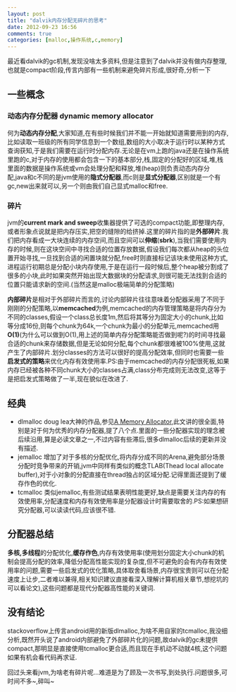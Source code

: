 ```yaml
---
layout: post
title: "dalvik内存分配无碎片的思考"
date: 2012-09-23 16:56
comments: true
categories: [malloc,操作系统,c,memory] 
---
```


最近看dalvik的gc机制,发现没啥太多资料,但是注意到了dalvik并没有做内存整理,也就是compact阶段,传言内部有一些机制来避免碎片形成,很好奇,分析一下

## 一些概念
### 动态内存分配器 dynamic memory allocator 
何为**动态内存分配**,大家知道,在有些时候我们并不能一开始就知道需要用到的内存,比如读取一班级的所有同学信息到一个数组,数组的大小取决于运行时以某种方式查询获知,于是我们需要在运行时分配内存.无论是在vm上跑的java还是在操作系统里跑的c,对于内存的使用都会包含一下的基本部分,栈,固定的分配好的区域,堆,栈里面的数据是操作系统或vm会处理分配和释放,堆(heap)则负责动态内存分配,java和c不同的是jvm使用的**隐式分配器**,而c则是**显式分配器**,区别就是一个有gc,new出来就可以,另一个则由我们自己显式malloc和free.

### 碎片
jvm的**current mark and sweep**收集器提供了可选的compact功能,即整理内存,或者形象点说就是把内存压实,把空的缝隙的给挤掉.这里的碎片指的是**外部碎片**.我们把内存看成一大块连续的内存空间,而且空间可以**伸缩**(**sbrk**),当我们需要使用内存的时候,则在这块空间中寻找合适的位置存放数据,假设我们每次都从heap的头位置开始寻找,一旦找到合适的闲置块就分配,free时则直接标记该块未使用这种方式,进程运行初期总是分配小块内存使用,于是在运行一段时候后,整个heap被分割成了很多的小块,此时如果突然开始出现大数据块的分配请求,则很可能无法找到合适的位置只能请求新的空间.(当然这是malloc极端简单的分配策略)

**内部碎片**是相对于外部碎片而言的,讨论内部碎片往往意味着分配器采用了不同于刚刚的分配策略,以**memcached**为例,memcached的内存管理策略是将内存分为不同的classes,假设一个class总长度1m,然后将其等分为固定大小的chunk,比如等分成16份,则每个chunk为64k,一个chunk为最小的分配单元,memcached用**O(1)**(为什么可以做到O(1),用上述的简单内存分配策略能否做到呢?)的时间寻找最合适的chunk来存储数据,但是无论如何分配,每个chunk都很难被100%使用,这就产生了内部碎片.划分classes的方法可以很好的提高分配效率,但同时也需要一些**启发式的策略**来优化内存有效使用率.PS:由于memcached的内存分配很死板,如果内存已经被各种不同chunk大小的classes占满,class分布完成则无法改变,这等于是把启发式策略做了一半,现在貌似在改进了.

## 经典
+ dlmalloc
  doug lea大神的作品,参见[A Memory Allocator](http://gee.cs.oswego.edu/dl/html/malloc.html),此文讲的很全面,特别是对于何为优秀的内存分配器,提了八个点.里面的一些分配器实现的理念被后续沿用,算是必读文章之一,不过内容有些滞后,很多dlmalloc后续的更新并没有描述.
+ jemalloc
  增加了对于多核的分配优化,将内存分成不同的Arena,避免部分场景分配时竞争带来的开销,jvm中同样有类似的概念TLAB(Thead local allocate buffer),对于小对象的分配直接在thread独占的区域分配.记得里面还提到了缓存作色的优化.
+ tcmalloc
  类似jemalloc,有些测试结果表明性能更好,缺点是需要关注内存的有效使用率,分配速度和内存有效使用率是分配器设计时需要取舍的.PS:如果想研究分配器,可以读读代码,应该很不错.

## 分配器总结
**多核,多线程**的分配优化,**缓存作色**,内存有效使用率(使用划分固定大小chunk的机制会提高分配的效率,降低分配高性能实现的复杂度,但不可避免的会有内存有效使用率的问题,需要一些启发式的优化策略,具体取舍看场景,内存很宝贵则可以在分配速度上让步,二者难以兼得,相关知识建议直接看深入理解计算机相关章节,想挖坑的可以看论文),这些问题都是现代分配器高性能的关键词.

## 没有结论
stackoverflow上传言android用的新版dlmalloc,为啥不用自家的tcmalloc,我没细分析,既然开头说了android内部避免了外部碎片化的问题,故dalvik的gc未提供compact,那明显是直接使用tcmalloc更合适,而且现在手机动不动就4核,这个问题如果有机会看代码再求证.

回过头来看jvm,为啥老有碎片呢...难道是为了顾及一次书写,到处执行.问题很多,可时间不多~,碎叫~
